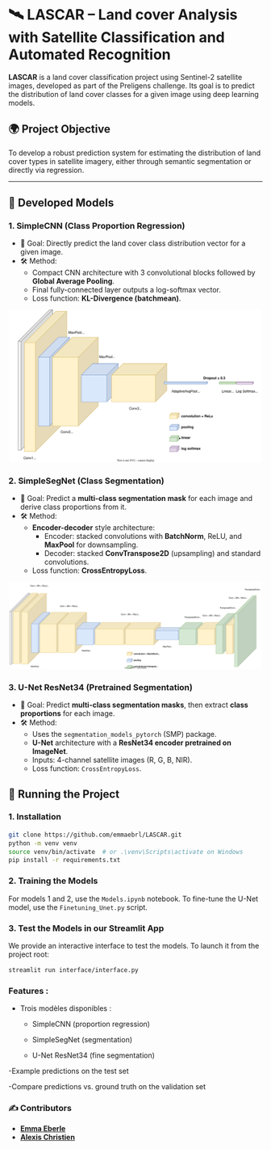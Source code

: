 # 🛰️ LASCAR – Land cover Analysis with Satellite Classification and Automated Recognition

**LASCAR** is a land cover classification project using Sentinel-2 satellite images, developed as part of the Preligens challenge. Its goal is to predict the distribution of land cover classes for a given image using deep learning models.

## 🌍 Project Objective
To develop a robust prediction system for estimating the distribution of land cover types in satellite imagery, either through semantic segmentation or directly via regression.

---

## 🧠 Developed Models

### 1. **SimpleCNN (Class Proportion Regression)**
- 📌 Goal: Directly predict the land cover class distribution vector for a given image.
- 🛠️ Method:
  - Compact CNN architecture with 3 convolutional blocks followed by **Global Average Pooling**.
  - Final fully-connected layer outputs a log-softmax vector.
  - Loss function: **KL-Divergence (batchmean)**.

<p align="center">
  <img src="graphs/simplecnn.svg" width="500"/>
</p>

### 2. **SimpleSegNet (Class Segmentation)**
- 📌 Goal: Predict a **multi-class segmentation mask** for each image and derive class proportions from it.
- 🛠️ Method:
  - **Encoder-decoder** style architecture:
    - Encoder: stacked convolutions with **BatchNorm**, ReLU, and **MaxPool** for downsampling.
    - Decoder: stacked **ConvTranspose2D** (upsampling) and standard convolutions.
  - Loss function: **CrossEntropyLoss**.

<p align="center">
  <img src="graphs/segnet.svg" width="500"/>
</p>

### 3. **U-Net ResNet34 (Pretrained Segmentation)**
- 📌 Goal: Predict **multi-class segmentation masks**, then extract **class proportions** for each image.
- 🛠️ Method:
  - Uses the `segmentation_models_pytorch` (SMP) package.
  - **U-Net** architecture with a **ResNet34 encoder pretrained on ImageNet**.
  - Inputs: 4-channel satellite images (R, G, B, NIR).
  - Loss function: `CrossEntropyLoss`.

## 🚀 Running the Project

### 1. Installation

```bash
git clone https://github.com/emmaebrl/LASCAR.git
python -m venv venv
source venv/bin/activate  # or .\venv\Scripts\activate on Windows
pip install -r requirements.txt
```
### 2. Training the Models
For models 1 and 2, use the `Models.ipynb` notebook.
To fine-tune the U-Net model, use the ``Finetuning_Unet.py`` script.

### 3. Test the Models in our Streamlit App
We provide an interactive interface to test the models. To launch it from the project root:
```bash
streamlit run interface/interface.py 
```

### Features :
- Trois modèles disponibles :
    - SimpleCNN (proportion regression)

    - SimpleSegNet (segmentation)

    - U-Net ResNet34 (fine segmentation)

-Example predictions on the test set

-Compare predictions vs. ground truth on the validation set

### ✍️ Contributors
- **[Emma Eberle](https://github.com/emmaebrl)**
- **[Alexis Christien](https://github.com/AlexChrst)**
